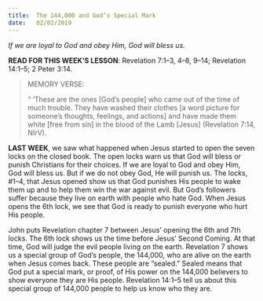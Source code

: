 ```yaml
---
title:  The 144,000 and God’s Special Mark
date:   02/02/2019
---
```


_If we are loyal to God and obey Him, God will bless us._

**READ FOR THIS WEEK’S LESSON**: Revelation 7:1–3, 4–8, 9–14; Revelation 14:1–5; 2 Peter 3:14.

> <p>MEMORY VERSE:</p>
> “ ‘These are the ones [God’s people] who came out of the time of much trouble. They have washed their clothes [a word picture for someone’s thoughts, feelings, and actions] and have made them white [free from sin] in the blood of the Lamb [Jesus] (Revelation 7:14, NIrV).

**LAST WEEK**, we saw what happened when Jesus started to open the seven locks on the closed book. The open locks warn us that God will bless or punish Christians for their choices. If we are loyal to God and obey Him, God will bless us. But if we do not obey God, He will punish us. The locks, #1–4, that Jesus opened show us that God punishes His people to wake them up and to help them win the war against evil. But God’s followers suffer because they live on earth with people who hate God. When Jesus opens the 6th lock, we see that God is ready to punish everyone who hurt His people.

John puts Revelation chapter 7 between Jesus’ opening the 6th and 7th locks. The 6th lock shows us the time before Jesus’ Second Coming. At that time, God will judge the evil people living on the earth. Revelation 7 shows us a special group of God’s people, the 144,000, who are alive on the earth when Jesus comes back. These people are “sealed.” Sealed means that God put a special mark, or proof, of His power on the 144,000 believers to show everyone they are His people. Revelation 14:1–5 tell us about this special group of 144,000 people to help us know who they are.